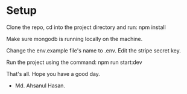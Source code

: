 # Setup

Clone the repo, cd into the project directory and run: npm install

Make sure mongodb is running locally on the machine.

Change the env.example file's name to .env. Edit the stripe secret key.

Run the project using the command: npm run start:dev

That's all. Hope you have a good day. 

- Md. Ahsanul Hasan.
